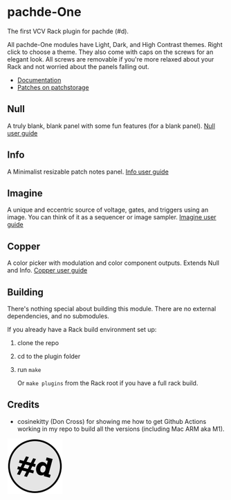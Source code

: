 # pachde-One

The first VCV Rack plugin for pachde (#d).

All pachde-One modules have Light, Dark, and High Contrast themes. Right click to choose a theme.
They also come with caps on the screws for an elegant look.
All screws are removable if you're more relaxed about your Rack and not worried about the panels falling out.

- [Documentation](docs/index.md)
- [Patches on patchstorage](https://patchstorage.com/platform/vcv-rack/?search_query=pachde-One)

## Null

A truly blank, blank panel with some fun features (for a blank panel).
[Null user guide](docs/Null.md)

## Info

A Minimalist resizable patch notes panel.
[Info user guide](docs/Info.md)

## Imagine

A unique and eccentric source of voltage, gates, and triggers using an image.
You can think of it as a sequencer or image sampler.
[Imagine user guide](docs/Imagine.md)

## Copper

A color picker with modulation and color component outputs. Extends Null and Info. [Copper user guide](docs/Copper.md)

## Building

There's nothing special about building this module. There are no external dependencies, and no submodules.

If you already have a Rack build environment set up:

1. clone the repo
2. cd to the plugin folder
3. run `make`

   Or `make plugins` from the Rack root if you have a full rack build.

## Credits

- cosinekitty (Don Cross) for showing me how to get Github Actions working in my repo to build all the versions (including Mac ARM aka M1).

![pachde logo](docs/Logo.svg)
